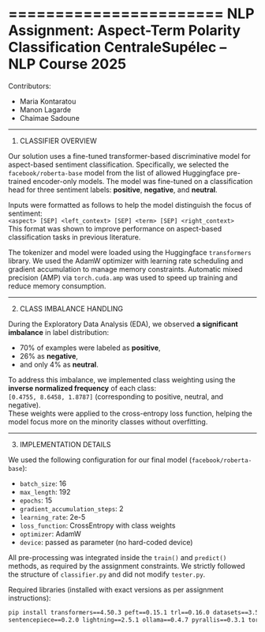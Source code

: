 =======================
NLP Assignment: Aspect-Term Polarity Classification
CentraleSupélec – NLP Course 2025
=======================

Contributors:
- Maria Kontaratou
- Manon Lagarde
- Chaimae Sadoune

---

1. CLASSIFIER OVERVIEW

Our solution uses a fine-tuned transformer-based discriminative model for aspect-based sentiment classification. Specifically, we selected the `facebook/roberta-base` model from the list of allowed Huggingface pre-trained encoder-only models. The model was fine-tuned on a classification head for three sentiment labels: **positive**, **negative**, and **neutral**.

Inputs were formatted as follows to help the model distinguish the focus of sentiment:  
`<aspect> [SEP] <left_context> [SEP] <term> [SEP] <right_context>`  
This format was shown to improve performance on aspect-based classification tasks in previous literature.

The tokenizer and model were loaded using the Huggingface `transformers` library. We used the AdamW optimizer with learning rate scheduling and gradient accumulation to manage memory constraints. Automatic mixed precision (AMP) via `torch.cuda.amp` was used to speed up training and reduce memory consumption.

---

2. CLASS IMBALANCE HANDLING

During the Exploratory Data Analysis (EDA), we observed **a significant imbalance** in label distribution:  
- 70% of examples were labeled as **positive**,  
- 26% as **negative**,  
- and only 4% as **neutral**.

To address this imbalance, we implemented class weighting using the **inverse normalized frequency** of each class:  
`[0.4755, 8.6458, 1.8787]` (corresponding to positive, neutral, and negative).  
These weights were applied to the cross-entropy loss function, helping the model focus more on the minority classes without overfitting.

---

3. IMPLEMENTATION DETAILS

We used the following configuration for our final model (`facebook/roberta-base`):

- `batch_size`: 16  
- `max_length`: 192  
- `epochs`: 15  
- `gradient_accumulation_steps`: 2  
- `learning_rate`: 2e-5  
- `loss_function`: CrossEntropy with class weights  
- `optimizer`: AdamW  
- `device`: passed as parameter (no hard-coded device)

All pre-processing was integrated inside the `train()` and `predict()` methods, as required by the assignment constraints. We strictly followed the structure of `classifier.py` and did not modify `tester.py`.

Required libraries (installed with exact versions as per assignment instructions):

```bash
pip install transformers==4.50.3 peft==0.15.1 trl==0.16.0 datasets==3.5.0 \
sentencepiece==0.2.0 lightning==2.5.1 ollama==0.4.7 pyrallis==0.3.1 torch==2.6.0

